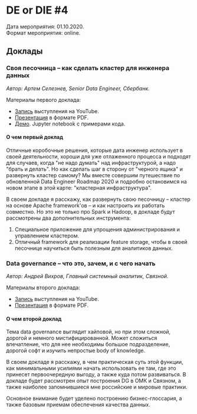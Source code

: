 # DE or DIE #4

Дата мероприятия: 01.10.2020.  
Формат мероприятия: online.

## Доклады

### Своя песочница – как сделать кластер для инженера данных

_Автор: Артем Селезнев, Senior Data Engineer, Сбербанк._

Материалы первого доклада:

- [Запись](https://youtu.be/UfvorMbapEA) выступления на YouTube.
- [Презентация](Artem%20Seleznev%20–%20DE%20sandbox.pdf) в формате PDF.
- [Демо](spark_resources.ipynb). Jupyter notebook с примерами кода.

#### О чем первый доклад

Отличные коробочные решения, которые дата инженер использует в своей деятельности, хороши для уже отлаженного процесса и подходят для случаев, когда "не надо думать" над инфраструктурой, а надо "брать и делать". Но как сделать шаг в сторону от "черного ящика" и развернуть кластер самому?
Мы вместе совершим путешествие по обновленной Data Engineer Roadmap 2020 и подробно остановимся на новом этапе в этой карте: "кластерная инфраструктура".

В своем докладе я расскажу, как развернуть свою песочницу – кластер на основе Apache framework'ов – и как настроить их работать совместно. Но это не только про Spark и Hadoop, в докладе будут рассмотрены два дополнительных инструмента:

1. Специальное приложение для упрощения администрирования и управлением кластером.
2. Отличный framework для реализации feature storage, чтобы в своей песочнице научиться быть полезным для аналитиков данных.

### Data governance – что это, зачем, и с чего начать

_Автор: Андрей Вихров, Главный системный аналитик, Связной._

Материалы второго доклада:

- [Запись](https://youtu.be/jm7OS4Q1WsI) выступления на YouTube.
- [Презентация](Andrey%20Vikhrov%20–%20Data%20governance.pdf) в формате PDF.

#### О чем второй доклад

Тема data governance выглядит хайповой, но при этом сложной, дорогой и немного мистифицированной. Может сложиться впечатление, что для нее необходимы большое подразделение, дорогой софт и изучить непростые body of knowledge.

В своем докладе я расскажу, в чем практическая суть этой функции, как минимальными усилиями начать использовать ее там, где это принесет первоочередную выгоду, а также куда потом развиваться. В докладе будет рассмотрен опыт построения DG в ОМК и Связном, а также наиболее запомнившиеся мне российские и мировые практики.

Основное внимание будет уделено построению бизнес-глоссария, а также базовым приемам обеспечения качества данных.
